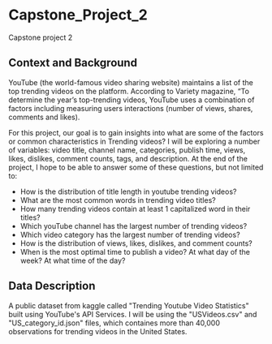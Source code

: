 # Capstone_Project_2

Capstone project 2

## Context and Background
YouTube (the world-famous video sharing website) maintains a list of the top trending videos on the platform. According to Variety magazine, “To determine the year’s top-trending videos, YouTube uses a combination of factors including measuring users interactions (number of views, shares, comments and likes).

For this project, our goal is to gain insights into what are some of the factors or common characteristics in Trending videos? I will be exploring a number of variables: video title, channel name, categories, publish time, views, likes, dislikes, comment counts, tags, and description. At the end of the project, I hope to be able to answer some of these questions, but not limited to:

* How is the distribution of title length in youtube trending videos?
* What are the most common words in trending video titles?
* How many trending videos contain at least 1 capitalized word in their titles? 
* Which youTube channel has the largest number of trending videos?
* Which video category has the largest number of trending videos?
* How is the distribution of views, likes, dislikes, and comment counts?
* When is the most optimal time to publish a video? At what day of the week? At what time of the day?

## Data Description
A public dataset from kaggle called "Trending Youtube Video Statistics" built using YouTube's API Services. I will be using the "USVideos.csv" and "US_category_id.json" files, which containes more than 40,000 observations for trending videos in the United States. 




